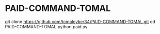 # PAID-COMMAND-TOMAL


git clone https://github.com/tomalcyber34/PAID-COMMAND-TOMAL.git
cd PAID-COMMAND-TOMAL
python paid.py

